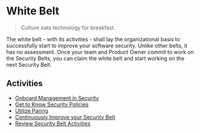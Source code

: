# White Belt

> Culture eats technology for breakfast.

The white belt - with its activities - shall lay the organizational basis to successfully start to improve your software security. Unlike other belts, it has no assessment. Once your team and Product Owner commit to work on the Security Belts, you can claim the white belt and start working on the next Security Belt.

## Activities
- [Onboard Management in Security](onboard-management-in-security.md)
- [Get to Know Security Policies](get-to-know-security-policies.md)
- [Utilize Paring](utilize-paring.md)
- [Continuously Improve your Security Belt](continuous-security-improvement.md)
- [Review Security Belt Activities](review-security-belt-activities.md)
